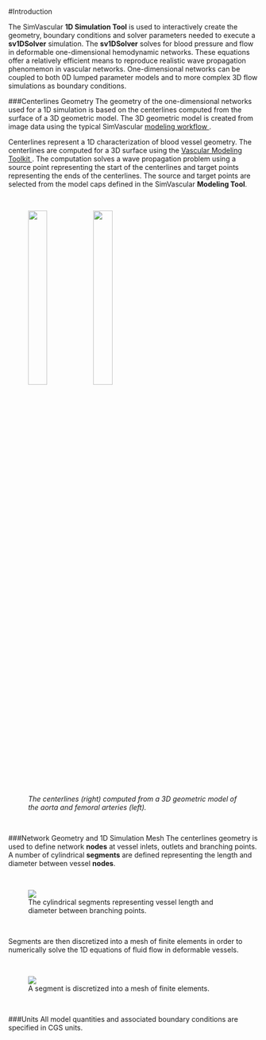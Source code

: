 #Introduction 

The SimVascular **1D Simulation Tool** is used to interactively create the geometry, boundary conditions and solver 
parameters needed to execute a **sv1DSolver** simulation. The **sv1DSolver** solves for blood pressure and flow 
in deformable one-dimensional hemodynamic networks. These equations offer a relatively efficient means to reproduce 
realistic wave propagation phenomemon in vascular networks. One-dimensional networks can be coupled to both 0D lumped 
parameter models and to more complex 3D flow simulations as boundary conditions.

###Centerlines Geometry
The geometry of the one-dimensional networks used for a 1D simulation is based on the centerlines computed from the surface 
of a 3D geometric model.  The 3D geometric model is created from image data using the typical 
SimVascular <a href="docsModelGuide.html"> modeling workflow </a>.

Centerlines represent a 1D characterization of blood vessel geometry. The centerlines are computed for a 3D surface using 
the <a href="http://www.vmtk.org/tutorials/Centerlines.html"> Vascular Modeling Toolkit </a>. The computation solves a wave propagation
problem using a source point representing the start of the centerlines and target points representing the ends of the centerlines.
The source and target points are selected from the model caps defined in the SimVascular **Modeling Tool**.

<br>
<figure>
  <img src="documentation/1d_simulation/imgs/model-geom.png" style="float: left; width: 30%; margin-right: 1%; margin-bottom: 0.5em;">
  <img src="documentation/1d_simulation/imgs/centerlines.png" style="float: left; width: 30%; margin-right: 1%; margin-bottom: 0.5em;">
  <p style="clear: both;">
  <figcaption> <i>The centerlines (right) computed from a 3D geometric model of the aorta and femoral arteries (left). </i></figcaption>
</figure>
<br>

###Network Geometry and 1D Simulation Mesh
The centerlines geometry is used to define network **nodes** at vessel inlets, outlets and branching points. A number of cylindrical 
**segments** are defined representing the length and diameter between vessel **nodes**.

<br>
<figure>
  <img class="svImg svImgSm" src="documentation/1d_simulation/imgs/vessel-segments.png">
  <figcaption class="svCaption"> The cylindrical segments representing vessel length and diameter between branching points. </figcaption>
</figure>
<br>

Segments are then discretized into a mesh of finite elements in order to numerically solve the 1D equations of fluid flow in 
deformable vessels.

<br>
<figure>
  <img class="svImg svImgMd" src="documentation/1d_simulation/imgs/segment-elements.png">
  <figcaption class="svCaption"> A segment is discretized into a mesh of finite elements. </figcaption>
</figure>
<br>


###Units 
All model quantities and associated boundary conditions are specified in CGS units.


